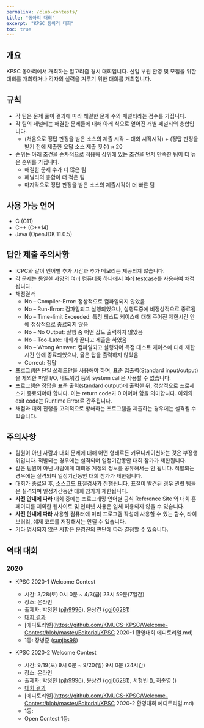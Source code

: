 ```yaml
---
permalink: /club-contests/
title: "동아리 대회"
excerpt: "KPSC 동아리 대회"
toc: true
---
```


## 개요

KPSC 동아리에서 개최하는 알고리즘 경시 대회입니다. 신입 부원 환영 및 모집을 위한 대회를 개최하거나 각자의 실력을 겨루기 위한 대회를 개최합니다.

## 규칙

* 각 팀은 문제 풀이 결과에 따라 해결한 문제 수와 페널티라는 점수를 가집니다.
* 각 팀의 페널티는 해결한 문제들에 대해 아래 식으로 얻어진 개별 페널티의 총합입니다.
    * (처음으로 정답 판정을 받은 소스의 제출 시각 − 대회 시작시각) + (정답 판정을 받기 전에 제출한 오답 소스 제출 횟수) × 20
* 순위는 아래 조건을 순차적으로 적용해 상위에 있는 조건을 먼저 만족한 팀이 더 높은 순위를 가집니다.
    * 해결한 문제 수가 더 많은 팀
    * 페널티의 총합이 더 적은 팀
    * 마지막으로 정답 판정을 받은 소스의 제출시각이 더 빠른 팀

## 사용 가능 언어

* C (C11)
* C++ (C++14)
* Java (OpenJDK 11.0.5)

## 답안 제출 주의사항

* ICPC와 같이 언어별 추가 시간과 추가 메모리는 제공되지 않습니다.
* 각 문제는 동일한 사양의 여러 컴퓨터중 하나에서 여러 testcase를 사용하여 채점됩니다.
* 채점결과
    * No – Compiler-Error: 정상적으로 컴파일되지 않았음
    * No – Run-Error: 컴파일되고 실행되었으나, 실행도중에 비정상적으로 종료됨
    * No – Time-limit Exceeded: 특정 테스트 케이스에 대해 주어진 제한시간 안에 정상적으로 종료되지 않음
    * No – No Output: 실행 중 어떤 값도 출력하지 않았음
    * No – Too-Late: 대회가 끝나고 제출을 하였음
    * No – Wrong Answer: 컴파일되고 실행되어 특정 테스트 케이스에 대해 제한시간 안에 종료되었으나, 옳은 답을 출력하지 않았음
    * Correct: 정답
* 프로그램은 단일 쓰레드만을 사용해야 하며, 표준 입출력(Standard input/output)을 제외한 파일 I/O, 네트워킹 등의 system call은 사용할 수 없습니다.
* 프로그램은 정답을 표준 출력(standard output)에 출력한 뒤, 정상적으로 프로세스가 종료되어야 합니다. 이는 return code가 0 이어야 함을 의미합니다. 이외의 exit code는 Runtime Error로 간주됩니다.
* 채점과 대회 진행을 고의적으로 방해하는 프로그램을 제출하는 경우에는 실격될 수 있습니다.

## 주의사항

* 팀원이 아닌 사람과 대회 문제에 대해 어떤 형태로든 커뮤니케이션하는 것은 부정행위입니다. 적발되는 경우에는 실격되며 일정기간동안 대회 참가가 제한됩니다.
* 같은 팀원이 아닌 사람에게 대회용 계정의 정보를 공유해서는 안 됩니다. 적발되는 경우에는 실격되며 일정기간동안 대회 참가가 제한됩니다.
* 대회가 종료된 후, 소스코드 표절검사가 진행됩니다. 표절이 발견된 경우 관련 팀들은 실격되며 일정기간동안 대회 참가가 제한됩니다.
* **사전 안내에 따라** 대회 중에는 프로그래밍 언어별 공식 Reference Site 와 대회 홈페이지를 제외한 웹사이트 및 인터넷 사용은 일체 허용되지 않을 수 있습니다.
* **사전 안내에 따라** 사용할 컴퓨터에 미리 프로그램 작성에 사용할 수 있는 함수, 라이브러리, 예제 코드를 저장해서는 안될 수 있습니다.
* 기타 명시되지 않은 사항은 운영진의 판단에 따라 결정할 수 있습니다.

## 역대 대회

### 2020

* KPSC 2020-1 Welcome Contest
    * 시간: 3/28(토) 0시 0분 ~ 4/3(금) 23시 59분(7일간)
    * 장소: 온라인
    * 출제자: 박정현 ([pjh9996](https://www.acmicpc.net/user/pjh9996)), 윤상건 ([ggj06281](https://www.acmicpc.net/user/ggj06281))
    * [대회 결과](https://github.com/KMUCS-KPSC/Welcome-Contest#KPSC-2020-1-환영대회)
    * [에디토리얼](https://github.com/KMUCS-KPSC/Welcome-Contest/blob/master/Editorial/KPSC 2020-1 환영대회 에디토리얼.md)
    * 1등: 장병준 ([sunjbs98](https://www.acmicpc.net/user/sunjbs98))

* KPSC 2020-2 Welcome Contest
    * 시간: 9/19(토) 9시 0분 ~ 9/20(일) 9시 0분 (24시간)
    * 장소: 온라인
    * 출제자: 박정현 ([pjh9996](https://www.acmicpc.net/user/pjh9996)), 윤상건 ([ggj06281](https://www.acmicpc.net/user/ggj06281)), 서형빈 (), 허준영 ()
    * [대회 결과](https://github.com/KMUCS-KPSC/Welcome-Contest#KPSC-2020-2-환영대회)
    * [에디토리얼](https://github.com/KMUCS-KPSC/Welcome-Contest/blob/master/Editorial/KPSC 2020-2 환영대회 에디토리얼.md)
    * 1등: 
    * Open Contest 1등: 
